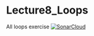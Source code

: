 # Lecture8_Loops
All loops exercise
[![SonarCloud](https://sonarcloud.io/images/project_badges/sonarcloud-white.svg)](https://sonarcloud.io/dashboard?id=twikssi_JavaGuruCourse)
